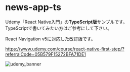 # news-app-ts
Udemy「React Native入門」の**TypeScript版**サンプルです。  
TypeScriptで書いてみたい方はご参考にして下さい。

React Navigation v5に対応した改訂版です。

https://www.udemy.com/course/react-native-first-step/?referralCode=05B579F15272BFA71DE1

![udemy_banner](https://user-images.githubusercontent.com/7026785/75599698-aed0fb80-5aea-11ea-81d5-06b8d4f98a96.jpg)

